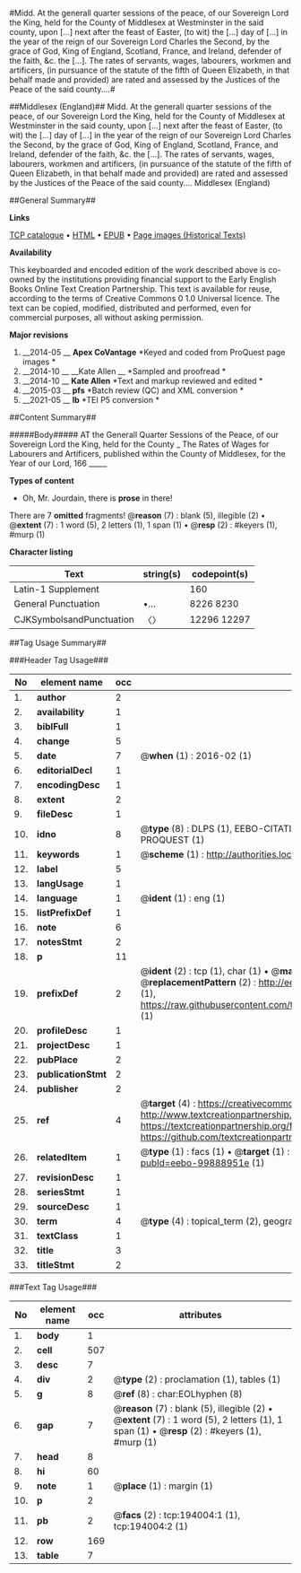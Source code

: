 #Midd. At the generall quarter sessions of the peace, of our Sovereign Lord the King, held for the County of Middlesex at Westminster in the said county, upon [...] next after the feast of Easter, (to wit) the [...] day of [...] in the year of the reign of our Sovereign Lord Charles the Second, by the grace of God, King of England, Scotland, France, and Ireland, defender of the faith, &c. the [...]. The rates of servants, wages, labourers, workmen and artificers, (in pursuance of the statute of the fifth of Queen Elizabeth, in that behalf made and provided) are rated and assessed by the Justices of the Peace of the said county....#

##Middlesex (England)##
Midd. At the generall quarter sessions of the peace, of our Sovereign Lord the King, held for the County of Middlesex at Westminster in the said county, upon [...] next after the feast of Easter, (to wit) the [...] day of [...] in the year of the reign of our Sovereign Lord Charles the Second, by the grace of God, King of England, Scotland, France, and Ireland, defender of the faith, &c. the [...]. The rates of servants, wages, labourers, workmen and artificers, (in pursuance of the statute of the fifth of Queen Elizabeth, in that behalf made and provided) are rated and assessed by the Justices of the Peace of the said county....
Middlesex (England)

##General Summary##

**Links**

[TCP catalogue](http://www.ota.ox.ac.uk/tcp/)  • 
[HTML](http://tei.it.ox.ac.uk/tcp/Texts-HTML/free/B26/B26819.html)  • 
[EPUB](http://tei.it.ox.ac.uk/tcp/Texts-EPUB/free/B26/B26819.epub) • 
[Page images (Historical Texts)](https://historicaltexts.jisc.ac.uk/eebo-99888951e)

**Availability**

This keyboarded and encoded edition of the work described above is co-owned by the
    institutions providing financial support to the Early English Books Online Text Creation
    Partnership. This text is available for reuse, according to the terms of  Creative Commons 0 1.0 Universal
    licence. The text can be copied, modified, distributed and performed, even for commercial
    purposes, all without asking permission.

**Major revisions**

1. __2014-05 __ __Apex CoVantage__ *Keyed and coded from ProQuest page images *
1. __2014-10 __ __Kate Allen __ *Sampled and proofread *
1. __2014-10 __ __Kate Allen__ *Text and markup reviewed and edited *
1. __2015-03 __ __pfs__ *Batch review (QC) and XML conversion *
1. __2021-05 __ __lb__ *TEI P5 conversion *

##Content Summary##

#####Body#####
 AT the Generall Quarter Sessions of the Peace, of our Sovereign Lord the King, held for the County 
    _ The Rates of Wages for Labourers and Artificers, published within the County of Middlesex, for the Year of our Lord, 166 _____ 

**Types of content**

  * Oh, Mr. Jourdain, there is **prose** in there!

There are 7 **omitted** fragments! 
 @__reason__ (7) : blank (5), illegible (2)  •  @__extent__ (7) : 1 word (5), 2 letters (1), 1 span (1)  •  @__resp__ (2) : #keyers (1), #murp (1)

**Character listing**


|Text|string(s)|codepoint(s)|
|---|---|---|
|Latin-1 Supplement| |160|
|General Punctuation|•…|8226 8230|
|CJKSymbolsandPunctuation|〈〉|12296 12297|

##Tag Usage Summary##

###Header Tag Usage###

|No|element name|occ|attributes|
|---|---|---|---|
|1.|__author__|2||
|2.|__availability__|1||
|3.|__biblFull__|1||
|4.|__change__|5||
|5.|__date__|7| @__when__ (1) : 2016-02 (1)|
|6.|__editorialDecl__|1||
|7.|__encodingDesc__|1||
|8.|__extent__|2||
|9.|__fileDesc__|1||
|10.|__idno__|8| @__type__ (8) : DLPS (1), EEBO-CITATION (1), VID (1), EEBO-PROQUEST (1), STC (3), PROQUEST (1)|
|11.|__keywords__|1| @__scheme__ (1) : http://authorities.loc.gov/ (1)|
|12.|__label__|5||
|13.|__langUsage__|1||
|14.|__language__|1| @__ident__ (1) : eng (1)|
|15.|__listPrefixDef__|1||
|16.|__note__|6||
|17.|__notesStmt__|2||
|18.|__p__|11||
|19.|__prefixDef__|2| @__ident__ (2) : tcp (1), char (1)  •  @__matchPattern__ (2) : ([0-9\-]+):([0-9IVX]+) (1), (.+) (1)  •  @__replacementPattern__ (2) : http://eebo.chadwyck.com/downloadtiff?vid=$1&page=$2 (1), https://raw.githubusercontent.com/textcreationpartnership/Texts/master/tcpchars.xml#$1 (1)|
|20.|__profileDesc__|1||
|21.|__projectDesc__|1||
|22.|__pubPlace__|2||
|23.|__publicationStmt__|2||
|24.|__publisher__|2||
|25.|__ref__|4| @__target__ (4) : https://creativecommons.org/publicdomain/zero/1.0/ (1), http://www.textcreationpartnership.org/docs/. (1), https://textcreationpartnership.org/faq/#faq05 (1), https://github.com/textcreationpartnership (1)|
|26.|__relatedItem__|1| @__type__ (1) : facs (1)  •  @__target__ (1) : https://data.historicaltexts.jisc.ac.uk/view?pubId=eebo-99888951e (1)|
|27.|__revisionDesc__|1||
|28.|__seriesStmt__|1||
|29.|__sourceDesc__|1||
|30.|__term__|4| @__type__ (4) : topical_term (2), geographic_name (2)|
|31.|__textClass__|1||
|32.|__title__|3||
|33.|__titleStmt__|2||


###Text Tag Usage###

|No|element name|occ|attributes|
|---|---|---|---|
|1.|__body__|1||
|2.|__cell__|507||
|3.|__desc__|7||
|4.|__div__|2| @__type__ (2) : proclamation (1), tables (1)|
|5.|__g__|8| @__ref__ (8) : char:EOLhyphen (8)|
|6.|__gap__|7| @__reason__ (7) : blank (5), illegible (2)  •  @__extent__ (7) : 1 word (5), 2 letters (1), 1 span (1)  •  @__resp__ (2) : #keyers (1), #murp (1)|
|7.|__head__|8||
|8.|__hi__|60||
|9.|__note__|1| @__place__ (1) : margin (1)|
|10.|__p__|2||
|11.|__pb__|2| @__facs__ (2) : tcp:194004:1 (1), tcp:194004:2 (1)|
|12.|__row__|169||
|13.|__table__|7||
